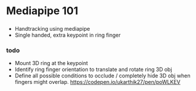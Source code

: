 # Mediapipe 101
###
- Handtracking using mediapipe
- Single handed, extra keypoint in ring finger
### todo
- Mount 3D ring at the keypoint
- Identify ring finger orientation to translate and rotate ring 3D obj
- Define all possible conditions to occlude / completely hide 3D obj when fingers might overlap.
https://codepen.io/ukarthik27/pen/poWLKEV
